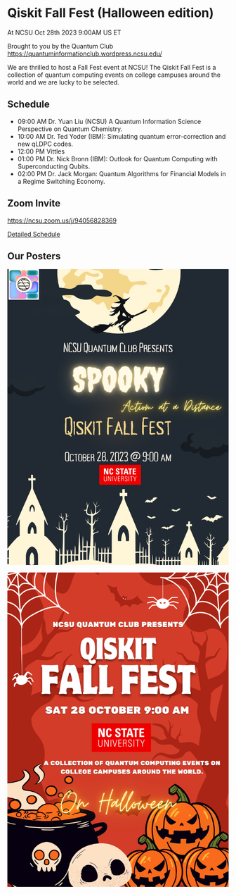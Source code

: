 # Qiskit Fall Fest (Halloween edition)
At NCSU Oct 28th 2023 9:00AM US ET

Brought to you by the Quantum Club https://quantuminformationclub.wordpress.ncsu.edu/

We are thrilled to host a Fall Fest event at NCSU! The Qiskit Fall Fest is a collection of quantum computing events on college campuses around the world and we are lucky to be selected. 

## Schedule

* 09:00 AM Dr. Yuan Liu (NCSU) A Quantum Information Science Perspective on Quantum Chemistry.
* 10:00 AM Dr. Ted Yoder (IBM): Simulating quantum error-correction and new qLDPC codes.
* 12:00 PM Vittles
* 01:00 PM Dr. Nick Bronn (IBM): Outlook for Quantum Computing with Superconducting Qubits.
* 02:00 PM Dr. Jack Morgan: Quantum Algorithms for Financial Models in a Regime Switching Economy.

## Zoom Invite 
https://ncsu.zoom.us/j/94056828369

[Detailed Schedule](materials/QiskitFallFest23.pdf)
 
## Our Posters

![Qiskit Fall Fest poster](QiskitFallFestPoster.png)

![Qiskit Fall Fest poster](QiskitFallFestPoster1.png)
